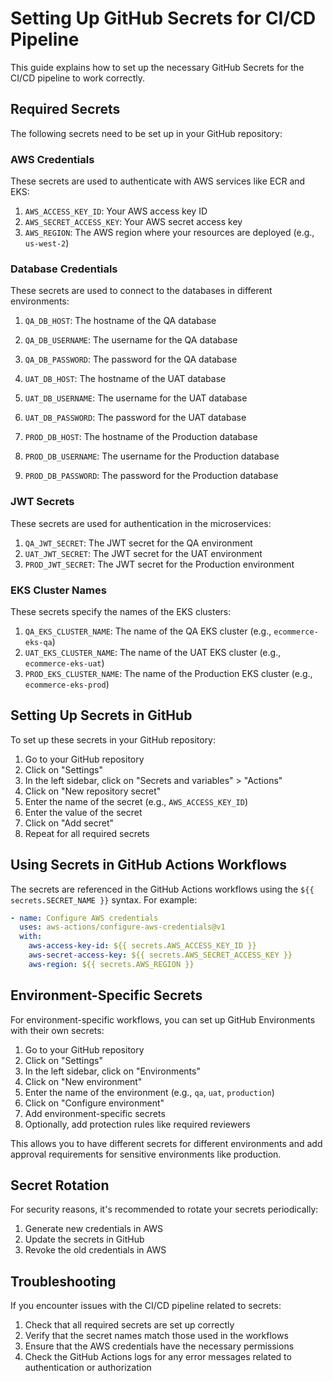 # Setting Up GitHub Secrets for CI/CD Pipeline

This guide explains how to set up the necessary GitHub Secrets for the CI/CD pipeline to work correctly.

## Required Secrets

The following secrets need to be set up in your GitHub repository:

### AWS Credentials

These secrets are used to authenticate with AWS services like ECR and EKS:

1. `AWS_ACCESS_KEY_ID`: Your AWS access key ID
2. `AWS_SECRET_ACCESS_KEY`: Your AWS secret access key
3. `AWS_REGION`: The AWS region where your resources are deployed (e.g., `us-west-2`)

### Database Credentials

These secrets are used to connect to the databases in different environments:

1. `QA_DB_HOST`: The hostname of the QA database
2. `QA_DB_USERNAME`: The username for the QA database
3. `QA_DB_PASSWORD`: The password for the QA database

4. `UAT_DB_HOST`: The hostname of the UAT database
5. `UAT_DB_USERNAME`: The username for the UAT database
6. `UAT_DB_PASSWORD`: The password for the UAT database

7. `PROD_DB_HOST`: The hostname of the Production database
8. `PROD_DB_USERNAME`: The username for the Production database
9. `PROD_DB_PASSWORD`: The password for the Production database

### JWT Secrets

These secrets are used for authentication in the microservices:

1. `QA_JWT_SECRET`: The JWT secret for the QA environment
2. `UAT_JWT_SECRET`: The JWT secret for the UAT environment
3. `PROD_JWT_SECRET`: The JWT secret for the Production environment

### EKS Cluster Names

These secrets specify the names of the EKS clusters:

1. `QA_EKS_CLUSTER_NAME`: The name of the QA EKS cluster (e.g., `ecommerce-eks-qa`)
2. `UAT_EKS_CLUSTER_NAME`: The name of the UAT EKS cluster (e.g., `ecommerce-eks-uat`)
3. `PROD_EKS_CLUSTER_NAME`: The name of the Production EKS cluster (e.g., `ecommerce-eks-prod`)

## Setting Up Secrets in GitHub

To set up these secrets in your GitHub repository:

1. Go to your GitHub repository
2. Click on "Settings"
3. In the left sidebar, click on "Secrets and variables" > "Actions"
4. Click on "New repository secret"
5. Enter the name of the secret (e.g., `AWS_ACCESS_KEY_ID`)
6. Enter the value of the secret
7. Click on "Add secret"
8. Repeat for all required secrets

## Using Secrets in GitHub Actions Workflows

The secrets are referenced in the GitHub Actions workflows using the `${{ secrets.SECRET_NAME }}` syntax. For example:

```yaml
- name: Configure AWS credentials
  uses: aws-actions/configure-aws-credentials@v1
  with:
    aws-access-key-id: ${{ secrets.AWS_ACCESS_KEY_ID }}
    aws-secret-access-key: ${{ secrets.AWS_SECRET_ACCESS_KEY }}
    aws-region: ${{ secrets.AWS_REGION }}
```

## Environment-Specific Secrets

For environment-specific workflows, you can set up GitHub Environments with their own secrets:

1. Go to your GitHub repository
2. Click on "Settings"
3. In the left sidebar, click on "Environments"
4. Click on "New environment"
5. Enter the name of the environment (e.g., `qa`, `uat`, `production`)
6. Click on "Configure environment"
7. Add environment-specific secrets
8. Optionally, add protection rules like required reviewers

This allows you to have different secrets for different environments and add approval requirements for sensitive environments like production.

## Secret Rotation

For security reasons, it's recommended to rotate your secrets periodically:

1. Generate new credentials in AWS
2. Update the secrets in GitHub
3. Revoke the old credentials in AWS

## Troubleshooting

If you encounter issues with the CI/CD pipeline related to secrets:

1. Check that all required secrets are set up correctly
2. Verify that the secret names match those used in the workflows
3. Ensure that the AWS credentials have the necessary permissions
4. Check the GitHub Actions logs for any error messages related to authentication or authorization

